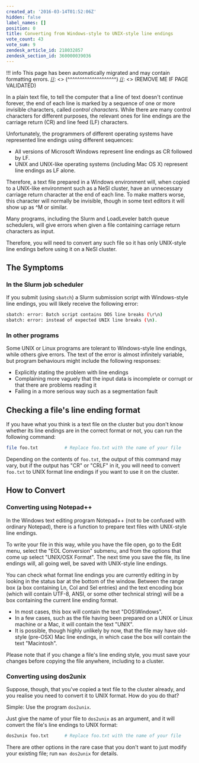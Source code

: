 ```yaml
---
created_at: '2016-03-14T01:52:06Z'
hidden: false
label_names: []
position: 0
title: Converting from Windows-style to UNIX-style line endings
vote_count: 43
vote_sum: 9
zendesk_article_id: 218032857
zendesk_section_id: 360000039036
---
```




[//]: <> (REMOVE ME IF PAGE VALIDATED)
[//]: <> (vvvvvvvvvvvvvvvvvvvv)
!!! info
    This page has been automatically migrated and may contain formatting errors.
[//]: <> (^^^^^^^^^^^^^^^^^^^^)
[//]: <> (REMOVE ME IF PAGE VALIDATED)

<!-- The above lines, specifying the category, section and title, must be
present and always comprising the first three lines of the article. -->

In a plain text file, to tell the computer that a line of text doesn't
continue forever, the end of each line is marked by a sequence of one or
more invisible characters, called *control characters*. While there are
many control characters for different purposes, the relevant ones for
line endings are the carriage return (CR) and line feed (LF) characters.

Unfortunately, the programmers of different operating systems have
represented line endings using different sequences:

-   All versions of Microsoft Windows represent line endings as CR
    followed by LF.
-   UNIX and UNIX-like operating systems (including Mac OS X) represent
    line endings as LF alone.

Therefore, a text file prepared in a Windows environment will, when
copied to a UNIX-like environment such as a NeSI cluster, have an
unnecessary carriage return character at the end of each line. To make
matters worse, this character will normally be invisible, though in some
text editors it will show up as ^M or similar.

Many programs, including the Slurm and LoadLeveler batch queue
schedulers, will give errors when given a file containing carriage
return characters as input.

Therefore, you will need to convert any such file so it has only
UNIX-style line endings before using it on a NeSI cluster.

## The Symptoms

### In the Slurm job scheduler

If you submit (using `sbatch`) a Slurm submission script with
Windows-style line endings, you will likely receive the following error:

``` bash
sbatch: error: Batch script contains DOS line breaks (\r\n) 
sbatch: error: instead of expected UNIX line breaks (\n).
```

### In other programs

Some UNIX or Linux programs are tolerant to Windows-style line endings,
while others give errors. The text of the error is almost infinitely
variable, but program behaviours might include the following responses:

-   Explicitly stating the problem with line endings
-   Complaining more vaguely that the input data is incomplete or
    corrupt or that there are problems reading it
-   Failing in a more serious way such as a segmentation fault

## Checking a file's line ending format

If you have what you think is a text file on the cluster but you don't
know whether its line endings are in the correct format or not, you can
run the following command:

``` bash
file foo.txt          # Replace foo.txt with the name of your file
```

Depending on the contents of `foo.txt`, the output of this command may
vary, but if the output has "CR" or "CRLF" in it, you will need to
convert `foo.txt` to UNIX format line endings if you want to use it on
the cluster.

## How to Convert

### Converting using Notepad++

In the Windows text editing program Notepad++ (not to be confused with
ordinary Notepad), there is a function to prepare text files with
UNIX-style line endings.

To write your file in this way, while you have the file open, go to the
Edit menu, select the "EOL Conversion" submenu, and from the options
that come up select "UNIX/OSX Format". The next time you save the file,
its line endings will, all going well, be saved with UNIX-style line
endings.

You can check what format line endings you are currently editing in by
looking in the status bar at the bottom of the window. Between the range
box (a box containing Ln, Col and Sel entries) and the text encoding box
(which will contain UTF-8, ANSI, or some other technical string) will be
a box containing the current line ending format.

-   In most cases, this box will contain the text "DOS\Windows".
-   In a few cases, such as the file having been prepared on a UNIX or
    Linux machine or a Mac, it will contain the text "UNIX".
-   It is possible, though highly unlikely by now, that the file may
    have old-style (pre-OSX) Mac line endings, in which case the box
    will contain the text "Macintosh".

Please note that if you change a file's line ending style, you must save
your changes before copying the file anywhere, including to a cluster.

### Converting using dos2unix

Suppose, though, that you've copied a text file to the cluster already,
and you realise you need to convert it to UNIX format. How do you do
that?

Simple: Use the program `dos2unix`.

Just give the name of your file to `dos2unix` as an argument, and it
will convert the file's line endings to UNIX format:

``` bash
dos2unix foo.txt      # Replace foo.txt with the name of your file
```

There are other options in the rare case that you don't want to just
modify your existing file; run `man dos2unix` for details.
